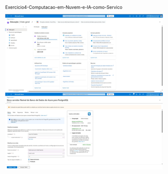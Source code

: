 Exercicio4-Computacao-em-Nuvem-e-IA-como-Servico

![Texto Alternativo](src/main/resources/img/693d5362-3c39-4653-bae5-0480f9f0b41e.jpg)
![Texto Alternativo](src/main/resources/img/cb64dc39-aab2-4044-8f96-7bb38f3b1296.jpg)
